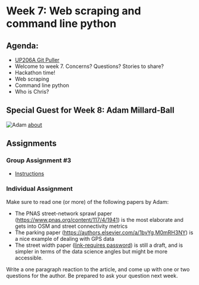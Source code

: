 # Week 7: Web scraping and command line python

## Agenda:
- [UP206A Git Puller](https://jupyter.idre.ucla.edu/hub/user-redirect/git-pull?repo=https%3A%2F%2Fgithub.com%2Fyohman%2F21W-UP206A&urlpath=tree%2F21W-UP206A%2F&branch=master)
- Welcome to week 7. Concerns? Questions? Stories to share?
- Hackathon time!
- Web scraping
- Command line python
- Who is Chris?

## Special Guest for Week 8: Adam Millard-Ball
![Adam](https://cdn.theconversation.com/avatars/1123988/width238/file-20200709-46-1wmq6nl.jpg) 
[about](https://luskin.ucla.edu/person/adam-millard-ball)

## Assignments

### Group Assignment #3

- [Instructions](../../Group%20Assignments/GroupAssignment3.md)

### Individual Assignment
Make sure to read one (or more) of the following papers by Adam:
- The PNAS street-network sprawl paper (https://www.pnas.org/content/117/4/1941) is the most elaborate and gets into OSM and street connectivity metrics
- The parking paper (https://authors.elsevier.com/a/1bvYg,M0mRH3NY) is a nice example of dealing with GPS data
- The street width paper ([link-requires password](https://ucla.box.com/s/t6rah5b7pvkjp9vrqxzyafi7n15unswr)) is still a draft, and is simpler in terms of the data science angles but might be more accessible.

Write a one paragraph reaction to the article, and come up with one or two questions for the author. Be prepared to ask your question next week.
